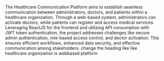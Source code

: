 The Healthcare Communication Platform aims to establish seamless communication between administrators, doctors, and patients within a healthcare organization. Through a web-based system, administrators can activate doctors, while patients can register and access medical services. Leveraging ReactJS for the frontend and utilizing API consumption with JWT token authentication, the project addresses challenges like secure admin authentication, role-based access control, and doctor activation. This ensures efficient workflows, enhanced data security, and effective communication among stakeholders.
change the heading like like healthcare organization is webbased platform
